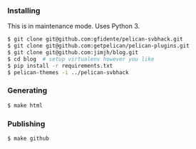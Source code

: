 ### Installing

This is in maintenance mode. Uses Python 3.

```bash
$ git clone git@github.com:gfidente/pelican-svbhack.git
$ git clone git@github.com:getpelican/pelican-plugins.git
$ git clone git@github.com:jimjh/blog.git
$ cd blog  # setup virtualenv however you like
$ pip install -r requirements.txt
$ pelican-themes -i ../pelican-svbhack
```

### Generating

```bash
$ make html
```

### Publishing

```bash
$ make github
```
